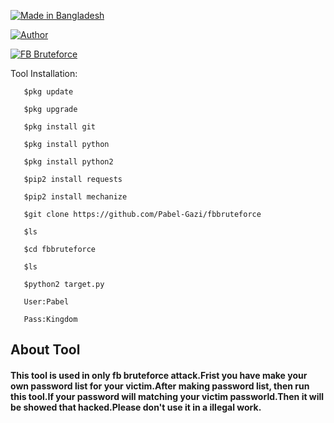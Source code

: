 <p align="left">
<a href="#"><img title="Made in Bangladesh" src="https://img.shields.io/badge/MADE%20IN-BANGLADESH-green?colorA=%23ff0000&colorB=%23017e40&style=for-the-badge"></a>
</p>
<a href="https://github.com/Pabel-Gazi"><img title="Author" src="https://img.shields.io/badge/Author-Pabel--Gazi-red.svg?style=for-the-badge&logo=github"></a>
</p>
<p align="left">
<a href="#"><img title="FB Bruteforce" src="https://img.shields.io/badge/FB %20Bruteforce-blue?colorA=%23ff0000&colorB=%23017e40&style=for-the-badge"></a>


Tool Installation:

       $pkg update

       $pkg upgrade

       $pkg install git 

       $pkg install python 

       $pkg install python2 

       $pip2 install requests 

       $pip2 install mechanize

       $git clone https://github.com/Pabel-Gazi/fbbruteforce

       $ls

       $cd fbbruteforce

       $ls

       $python2 target.py

       User:Pabel

       Pass:Kingdom      

## About Tool

#### This tool is used in only fb bruteforce attack.Frist you have make your own password list for your victim.After making password list, then run this tool.If your password will matching your victim passworld.Then it will be showed that hacked.Please don't use it in a illegal work.
